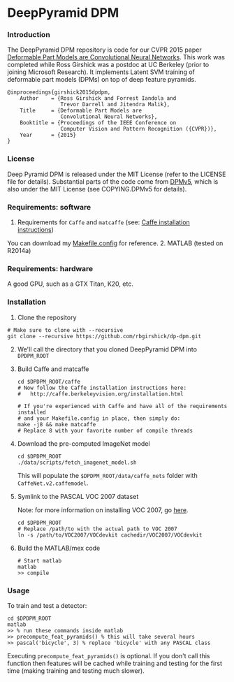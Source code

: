 # DeepPyramid DPM

### Introduction

The DeepPyramid DPM repository is code for our CVPR 2015 paper
[Deformable Part Models are Convolutional Neural Networks](http://www.cv-foundation.org/openaccess/content_cvpr_2015/papers/Girshick_Deformable_Part_Models_2015_CVPR_paper.pdf).
This work was completed while Ross Girshick was a postdoc at UC Berkeley (prior
to joining Microsoft Research).
It implements Latent SVM training of deformable part models (DPMs) on top of deep feature pyramids.

    @inproceedings{girshick2015dpdpm,
        Author    = {Ross Girshick and Forrest Iandola and
                     Trevor Darrell and Jitendra Malik},
        Title     = {Deformable Part Models are
                     Convolutional Neural Networks},
        Booktitle = {Proceedings of the IEEE Conference on
                     Computer Vision and Pattern Recognition ({CVPR})},
        Year      = {2015}
    }

### License

Deep Pyramid DPM is released under the MIT License (refer to the LICENSE file for details).
Substantial parts of the code come from [DPMv5](https://github.com/rbgirshick/voc-dpm), which
is also under the MIT License (see COPYING.DPMv5 for details).

### Requirements: software

1. Requirements for `Caffe` and `matcaffe` (see: [Caffe installation instructions](http://caffe.berkeleyvision.org/installation.html))

  You can download my [Makefile.config](https://dl.dropboxusercontent.com/s/ot5fsofppjmo1wv/Makefile.config) for reference.
2. MATLAB (tested on R2014a)

### Requirements: hardware

A good GPU, such as a GTX Titan, K20, etc.

### Installation

1. Clone the repository
  ```Shell
  # Make sure to clone with --recursive
  git clone --recursive https://github.com/rbgirshick/dp-dpm.git
  ```

2. We'll call the directory that you cloned DeepPyramid DPM into `DPDPM_ROOT`

3. Build Caffe and matcaffe
    ```Shell
    cd $DPDPM_ROOT/caffe
    # Now follow the Caffe installation instructions here:
    #   http://caffe.berkeleyvision.org/installation.html

    # If you're experienced with Caffe and have all of the requirements installed
    # and your Makefile.config in place, then simply do:
    make -j8 && make matcaffe
    # Replace 8 with your favorite number of compile threads
    ```

4. Download the pre-computed ImageNet model
    ```Shell
    cd $DPDPM_ROOT
    ./data/scripts/fetch_imagenet_model.sh
    ```

    This will populate the `$DPDPM_ROOT/data/caffe_nets` folder with `CaffeNet.v2.caffemodel`.

5. Symlink to the PASCAL VOC 2007 dataset

    Note: for more information on installing VOC 2007, go [here](https://github.com/rbgirshick/rcnn#installing-pascal-voc-2007).

    ```Shell
    cd $DPDPM_ROOT
    # Replace /path/to with the actual path to VOC 2007
    ln -s /path/to/VOC2007/VOCdevkit cachedir/VOC2007/VOCdevkit
    ```

6. Build the MATLAB/mex code
    ```Shell
    # Start matlab
    matlab
    >> compile
    ```

### Usage

To train and test a detector:

```Shell
cd $DPDPM_ROOT
matlab
>> % run these commands inside matlab
>> precompute_feat_pyramids() % this will take several hours
>> pascal('bicycle', 3) % replace 'bicycle' with any PASCAL class
```

Executing `precompute_feat_pyramids()` is optional. If you don't call this function
then features will be cached while training and testing for the first time (making
training and testing much slower).
